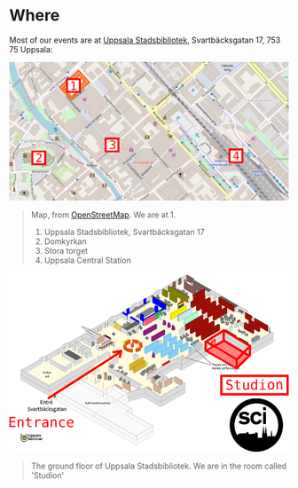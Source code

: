 # Where

Most of our events are at [Uppsala Stadsbibliotek](https://bibliotekuppsala.se/web/arena/stadsbiblioteket),
Svartbäcksgatan 17, 753 75 Uppsala:

![Annotated map of Uppsala showing the Stadsbibliotek](pics/uppsala_map_annotated.png)

> Map, from [OpenStreetMap](https://www.openstreetmap.org/way/98942846).
> We are at 1.
>
> 1. Uppsala Stadsbibliotek, Svartbäcksgatan 17
> 2. Domkyrkan
> 3. Stora torget
> 4. Uppsala Central Station

![Annotated map of the city library, showing room Studion](pics/usb_studion_annotated.png)

> The ground floor of Uppsala Stadsbibliotek. We are in the room called 'Studion'

